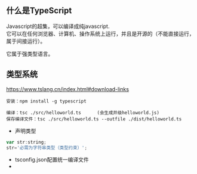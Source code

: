 ## 什么是TypeScript
Javascript的超集，可以编译成纯javascript.   
它可以在任何浏览器、计算机、操作系统上运行，并且是开源的（不能直接运行，属于间接运行）。

它属于强类型语言。

## 类型系统

https://www.tslang.cn/index.html#download-links   


```
安装：npm install -g typescript
```

```
编译：tsc ./src/helloworld.ts		(会生成并级helloworld.js)
保存编译文件：tsc ./src/helloworld.ts --outfile ./dist/helloworld.ts
```

- 声明类型

```javascript
var str:string;
str='必需为字符串类型（类型约束）';
```

- tsconfig.json配置统一编译文件
- 

